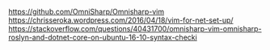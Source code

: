
https://github.com/OmniSharp/Omnisharp-vim
https://chrisseroka.wordpress.com/2016/04/18/vim-for-net-set-up/
https://stackoverflow.com/questions/40431700/omnisharp-vim-omnisharp-roslyn-and-dotnet-core-on-ubuntu-16-10-syntax-checki
